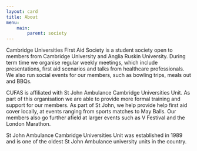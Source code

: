 ```yaml
---
layout: card
title: About
menu:
    main:
        parent: society
---
```


Cambridge Universities First Aid Society is a student society open to members from Cambridge University and Anglia Ruskin University. During term time we organise regular weekly meetings, which include presentations, first aid scenarios and talks from healthcare professionals. We also run social events for our members, such as bowling trips, meals out and BBQs.

CUFAS is affiliated with St John Ambulance Cambridge Universities Unit. As part of this organisation we are able to provide more formal training and support for our members. As part of St John, we help provide help first aid cover locally, at events ranging from sports matches to May Balls. Our members also go further afield at larger events such as V Festival and the London Marathon.

St John Ambulance Cambridge Universities Unit was established in 1989 and is one of the oldest St John Ambulance university units in the country. 
